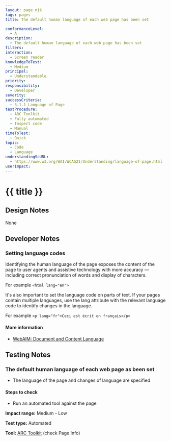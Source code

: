 ```yaml
---
layout: page.njk
tags: pages
title: The default human language of each web page has been set

conformanceLevel:
  - A
description:
  - The default human language of each web page has been set
filters:
interaction:
  - Screen reader
knowledgeToTest:
  - Medium
principal:
  - Understandable
priority:
responsibility:
  - Developer
severity:
successCriteria:
  - 3.1.1 Language of Page
testProcedure:
  - ARC Toolkit
  - Fully automated
  - Inspect code
  - Manual
timeToTest:
  - Quick
topic:
  - Code
  - Language
understandingScURL:
  - https://www.w3.org/WAI/WCAG21/Understanding/language-of-page.html
userImpact:
---
```


# {{ title }}

## Design Notes

None

## Developer Notes

### Setting language codes

Identifying the human language of the page exposes the content of the page to user agents and assistive technology with more accuracy — including correct pronunciation of words and display of characters.

For example `<html lang="en">`

It's also important to set the language code on parts of text. If your pages contain multiple languages, use the lang attribute with the relevant language code to identify changes in the language.

For example `<p lang="fr">Ceci est écrit en français</p>`

#### More information

- [WebAIM: Document and Content Language](https://webaim.org/techniques/language/)

## Testing Notes

### The default human language of each web page as been set

- The language of the page and changes of language are specified

#### Steps to check

- Run an automated tool against the page

**Impact range:** Medium - Low

**Test type:** Automated

**Tool:** [ARC Toolkit](https://www.paciellogroup.com/toolkit/) (check Page Info)
